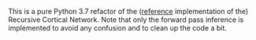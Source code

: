 This is a pure Python 3.7 refactor of the ([reference](https://github.com/vicariousinc/science_rcn/) implementation of the) Recursive Cortical Network. Note that only the forward pass inference is implemented to avoid any confusion and to clean up the code a bit.
